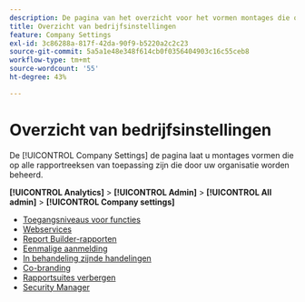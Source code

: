 ```yaml
---
description: De pagina van het overzicht voor het vormen montages die op alle rapportsuites van toepassing zijn die door uw organisatie worden beheerd.
title: Overzicht van bedrijfsinstellingen
feature: Company Settings
exl-id: 3c86288a-817f-42da-90f9-b5220a2c2c23
source-git-commit: 5a5a1e48e348f614cb0f0356404903c16c55ceb8
workflow-type: tm+mt
source-wordcount: '55'
ht-degree: 43%

---
```


# Overzicht van bedrijfsinstellingen

De [!UICONTROL Company Settings] de pagina laat u montages vormen die op alle rapportreeksen van toepassing zijn die door uw organisatie worden beheerd.

**[!UICONTROL Analytics]** > **[!UICONTROL Admin]** > **[!UICONTROL All admin]** > **[!UICONTROL Company settings]**

+ [Toegangsniveaus voor functies](feature-access-levels.md)
+ [Webservices](web-services-admin.md)
+ [Report Builder-rapporten](report-builder-reports-admin.md)
+ [Eenmalige aanmelding](single-signon-admin.md)
+ [In behandeling zijnde handelingen](pending-actions-admin.md)
+ [Co-branding](co-branding-admin.md)
+ [Rapportsuites verbergen](c-hide-report-suites.md)
+ [Security Manager](security-manager.md)
